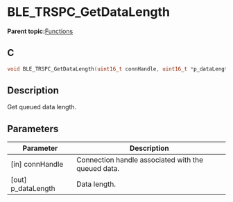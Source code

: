 # BLE\_TRSPC\_GetDataLength

**Parent topic:**[Functions](GUID-C056A2CF-1E57-4229-B9F2-835FBF22B85E.md)

## C

```c
void BLE_TRSPC_GetDataLength(uint16_t connHandle, uint16_t *p_dataLength);
```

## Description

Get queued data length.

## Parameters

|Parameter|Description|
|---------|-----------|
|\[in\] connHandle|Connection handle associated with the queued data.|
|\[out\] p\_dataLength|Data length.|

